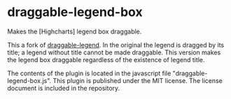 draggable-legend-box
================
Makes the [Highcharts] legend box draggable.

This a fork of [draggable-legend](https://github.com/highslide-software/draggable-legend).
In the original the legend is dragged by its title; a legend without title cannot be made draggable.
This version makes the legend box draggable regardless of the existence of legend title.

The contents of the plugin is located in the javascript file "draggable-legend-box.js". 
This plugin is published under the MIT license.
The license document is included in the repository.
